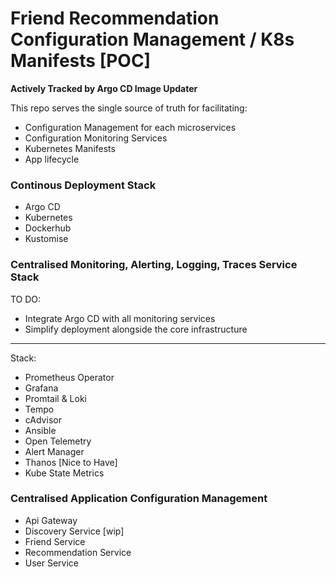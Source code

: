 
# Friend Recommendation Configuration Management / K8s Manifests [POC]
**Actively Tracked by Argo CD Image Updater**

This repo serves the single source of truth for facilitating:
- Configuration Management for each microservices
- Configuration Monitoring Services 
- Kubernetes Manifests
- App lifecycle

### Continous Deployment Stack
- Argo CD
- Kubernetes 
- Dockerhub
- Kustomise 

### Centralised Monitoring, Alerting, Logging, Traces Service Stack 
TO DO:
- Integrate Argo CD with all monitoring services 
- Simplify deployment alongside the core infrastructure

----
Stack: 
- Prometheus Operator
- Grafana
- Promtail & Loki
- Tempo 
- cAdvisor
- Ansible 
- Open Telemetry
- Alert Manager 
- Thanos [Nice to Have]
- Kube State Metrics

### Centralised Application Configuration Management 
- Api Gateway 
- Discovery Service [wip]
- Friend Service 
- Recommendation Service 
- User Service 
